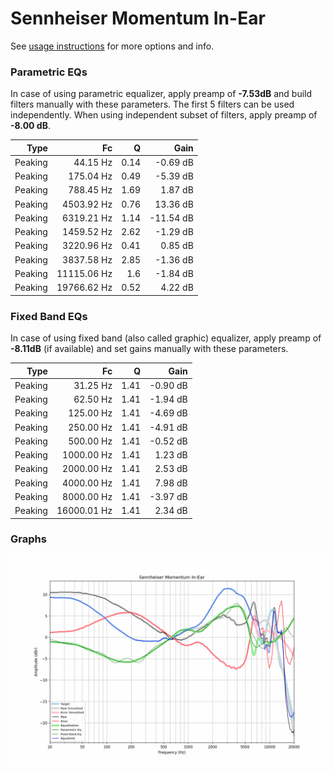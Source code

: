 # Sennheiser Momentum In-Ear
See [usage instructions](https://github.com/jaakkopasanen/AutoEq#usage) for more options and info.

### Parametric EQs
In case of using parametric equalizer, apply preamp of **-7.53dB** and build filters manually
with these parameters. The first 5 filters can be used independently.
When using independent subset of filters, apply preamp of **-8.00 dB**.

| Type    | Fc          |    Q | Gain      |
|--------:|------------:|-----:|----------:|
| Peaking | 44.15 Hz    | 0.14 | -0.69 dB  |
| Peaking | 175.04 Hz   | 0.49 | -5.39 dB  |
| Peaking | 788.45 Hz   | 1.69 | 1.87 dB   |
| Peaking | 4503.92 Hz  | 0.76 | 13.36 dB  |
| Peaking | 6319.21 Hz  | 1.14 | -11.54 dB |
| Peaking | 1459.52 Hz  | 2.62 | -1.29 dB  |
| Peaking | 3220.96 Hz  | 0.41 | 0.85 dB   |
| Peaking | 3837.58 Hz  | 2.85 | -1.36 dB  |
| Peaking | 11115.06 Hz | 1.6  | -1.84 dB  |
| Peaking | 19766.62 Hz | 0.52 | 4.22 dB   |

### Fixed Band EQs
In case of using fixed band (also called graphic) equalizer, apply preamp of **-8.11dB**
(if available) and set gains manually with these parameters.

| Type    | Fc          |    Q | Gain     |
|--------:|------------:|-----:|---------:|
| Peaking | 31.25 Hz    | 1.41 | -0.90 dB |
| Peaking | 62.50 Hz    | 1.41 | -1.94 dB |
| Peaking | 125.00 Hz   | 1.41 | -4.69 dB |
| Peaking | 250.00 Hz   | 1.41 | -4.91 dB |
| Peaking | 500.00 Hz   | 1.41 | -0.52 dB |
| Peaking | 1000.00 Hz  | 1.41 | 1.23 dB  |
| Peaking | 2000.00 Hz  | 1.41 | 2.53 dB  |
| Peaking | 4000.00 Hz  | 1.41 | 7.98 dB  |
| Peaking | 8000.00 Hz  | 1.41 | -3.97 dB |
| Peaking | 16000.01 Hz | 1.41 | 2.34 dB  |

### Graphs
![](./Sennheiser%20Momentum%20In-Ear.png)